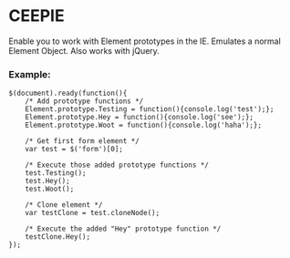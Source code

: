 CEEPIE
======

Enable you to work with Element prototypes in the IE. Emulates a normal Element Object. Also works with jQuery.

### Example:
    $(document).ready(function(){
        /* Add prototype functions */
        Element.prototype.Testing = function(){console.log('test');};
        Element.prototype.Hey = function(){console.log('see');};
        Element.prototype.Woot = function(){console.log('haha');};
        
        /* Get first form element */
        var test = $('form')[0];
        
        /* Execute those added prototype functions */
        test.Testing();
        test.Hey();
        test.Woot();
        
        /* Clone element */
        var testClone = test.cloneNode();
        
        /* Execute the added "Hey" prototype function */
        testClone.Hey();
    });
